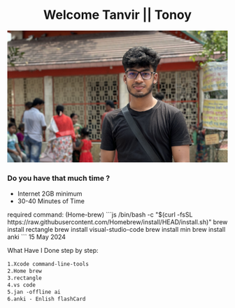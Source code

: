 # <center> Welcome Tanvir || Tonoy </center> #
<img src="Tanvir.jpg">
  <h3> Do you have that much time ? </h3>
   <ul>
    <li> Internet 2GB minimum</li>
    <li>30-40 Minutes of Time</li>
   </ul>
 required command: 
   (Home-brew)
```js
    /bin/bash -c "$(curl -fsSL        https://raw.githubusercontent.com/Homebrew/install/HEAD/install.sh)"
    brew install rectangle 
    brew install visual-studio-code
    brew install min
    brew install anki
 ```
                                15 May 2024

What Have I Done step by step:

    1.Xcode command-line-tools
    2.Home brew
    3.rectangle
    4.vs code
    5.jan -offline ai
    6.anki - Enlish flashCard
    
